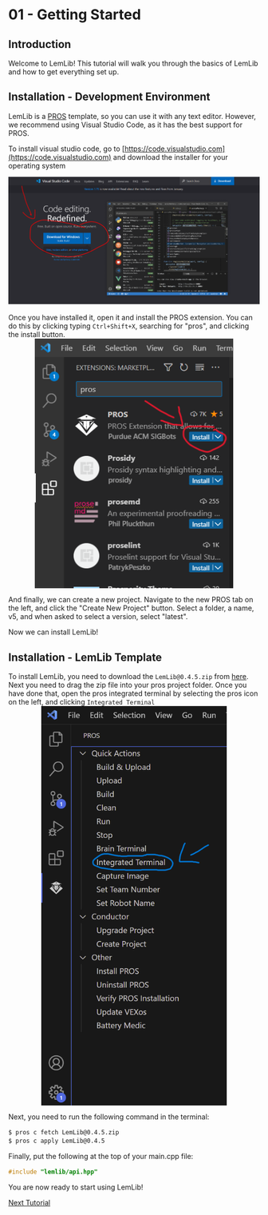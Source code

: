 # 01 - Getting Started

## Introduction

Welcome to LemLib! This tutorial will walk you through the basics of LemLib and how to get everything set up.

## Installation - Development Environment

LemLib is a [PROS](https://pros.cs.purdue.edu) template, so you can use it with any text editor. However, we recommend using Visual Studio Code, as it has the best support for PROS.

To install visual studio code, go to [https://code.visualstudio.com](https://code.visualstudio.com) and download the installer for your operating system

<img src="../assets/1_getting_started/download-visual-studio-code.png"  width="800">

<br>

Once you have installed it, open it and install the PROS extension. You can do this by clicking typing `Ctrl+Shift+X`, searching for "pros", and clicking the install button.
<br>
<img src="../assets/1_getting_started/install-pros.png" height=500 style="display: block;margin-left: auto;margin-right: auto;">

And finally, we can create a new project. Navigate to the new PROS tab on the left, and click the "Create New Project" button. Select a folder, a name, v5, and when asked to select a version, select "latest".

Now we can install LemLib!
<br>

## Installation - LemLib Template


To install LemLib, you need to download the `LemLib@0.4.5.zip` from [here](https://github.com/SizzinSeal/LemLib/releases/latest/). Next you need to drag the zip file into your pros project folder. Once you have done that, open the pros integrated terminal by selecting the pros icon on the left, and clicking `Integrated Terminal` 
<br>
<img src="../assets/1_getting_started/integrated_terminal.png" height=800 style="display: block;margin-left: auto;margin-right: auto;">


Next, you need to run the following command in the terminal:

```bash
$ pros c fetch LemLib@0.4.5.zip
$ pros c apply LemLib@0.4.5
```

Finally, put the following at the top of your main.cpp file:
```cpp
#include "lemlib/api.hpp"
```

You are now ready to start using LemLib!

[Next Tutorial](2_setting_up_the_chassis.md)